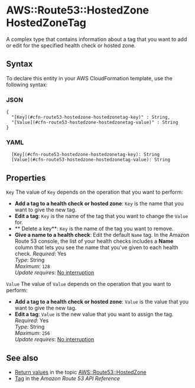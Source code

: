# AWS::Route53::HostedZone HostedZoneTag<a name="aws-properties-route53-hostedzone-hostedzonetag"></a>

A complex type that contains information about a tag that you want to add or edit for the specified health check or hosted zone\.

## Syntax<a name="aws-properties-route53-hostedzone-hostedzonetag-syntax"></a>

To declare this entity in your AWS CloudFormation template, use the following syntax:

### JSON<a name="aws-properties-route53-hostedzone-hostedzonetag-syntax.json"></a>

```
{
  "[Key](#cfn-route53-hostedzone-hostedzonetag-key)" : String,
  "[Value](#cfn-route53-hostedzone-hostedzonetag-value)" : String
}
```

### YAML<a name="aws-properties-route53-hostedzone-hostedzonetag-syntax.yaml"></a>

```
  [Key](#cfn-route53-hostedzone-hostedzonetag-key): String
  [Value](#cfn-route53-hostedzone-hostedzonetag-value): String
```

## Properties<a name="aws-properties-route53-hostedzone-hostedzonetag-properties"></a>

`Key` <a name="cfn-route53-hostedzone-hostedzonetag-key"></a>
The value of `Key` depends on the operation that you want to perform:

- **Add a tag to a health check or hosted zone**: `Key` is the name that you want to give the new tag\.
- **Edit a tag**: `Key` is the name of the tag that you want to change the `Value` for\.
- ** Delete a key**: `Key` is the name of the tag you want to remove\.
- **Give a name to a health check**: Edit the default `Name` tag\. In the Amazon Route 53 console, the list of your health checks includes a **Name** column that lets you see the name that you've given to each health check\.
  _Required_: Yes  
  _Type_: String  
  _Maximum_: `128`  
  _Update requires_: [No interruption](https://docs.aws.amazon.com/AWSCloudFormation/latest/UserGuide/using-cfn-updating-stacks-update-behaviors.html#update-no-interrupt)

`Value` <a name="cfn-route53-hostedzone-hostedzonetag-value"></a>
The value of `Value` depends on the operation that you want to perform:

- **Add a tag to a health check or hosted zone**: `Value` is the value that you want to give the new tag\.
- **Edit a tag**: `Value` is the new value that you want to assign the tag\.
  _Required_: Yes  
  _Type_: String  
  _Maximum_: `256`  
  _Update requires_: [No interruption](https://docs.aws.amazon.com/AWSCloudFormation/latest/UserGuide/using-cfn-updating-stacks-update-behaviors.html#update-no-interrupt)

## See also<a name="aws-properties-route53-hostedzone-hostedzonetag--seealso"></a>

- [Return values](https://docs.aws.amazon.com/AWSCloudFormation/latest/UserGuide/aws-resource-route53-hostedzone.html#aws-resource-route53-hostedzone-return-values) in the topic [AWS::Route53::HostedZone](https://docs.aws.amazon.com/AWSCloudFormation/latest/UserGuide/aws-resource-route53-hostedzone.html)
- [Tag](https://docs.aws.amazon.com/Route53/latest/APIReference/API_Tag.html) in the _Amazon Route 53 API Reference_
